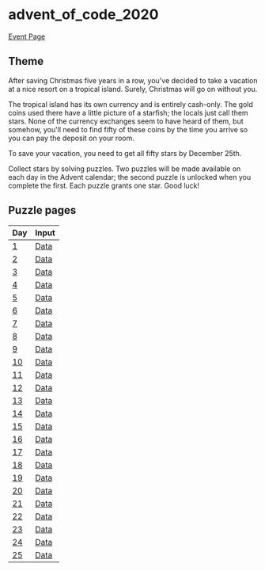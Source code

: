# advent_of_code_2020

[Event Page](https://adventofcode.com/2020/)

## Theme

After saving Christmas five years in a row, you've decided to take a vacation at a nice resort on a tropical island. Surely, Christmas will go on without you.

The tropical island has its own currency and is entirely cash-only. The gold coins used there have a little picture of a starfish; the locals just call them stars. None of the currency exchanges seem to have heard of them, but somehow, you'll need to find fifty of these coins by the time you arrive so you can pay the deposit on your room.

To save your vacation, you need to get all fifty stars by December 25th.

Collect stars by solving puzzles. Two puzzles will be made available on each day in the Advent calendar; the second puzzle is unlocked when you complete the first. Each puzzle grants one star. Good luck!


## Puzzle pages

| Day | Input |
| --- | --- |
| [1](https://adventofcode.com/2020/day/1) | [Data](https://adventofcode.com/2020/day/1/input) |
| [2](https://adventofcode.com/2020/day/2) | [Data](https://adventofcode.com/2020/day/2/input) |
| [3](https://adventofcode.com/2020/day/3) | [Data](https://adventofcode.com/2020/day/3/input) |
| [4](https://adventofcode.com/2020/day/4) | [Data](https://adventofcode.com/2020/day/4/input) |
| [5](https://adventofcode.com/2020/day/5) | [Data](https://adventofcode.com/2020/day/5/input) |
| [6](https://adventofcode.com/2020/day/6) | [Data](https://adventofcode.com/2020/day/6/input) |
| [7](https://adventofcode.com/2020/day/7) | [Data](https://adventofcode.com/2020/day/7/input) |
| [8](https://adventofcode.com/2020/day/8) | [Data](https://adventofcode.com/2020/day/8/input) |
| [9](https://adventofcode.com/2020/day/9) | [Data](https://adventofcode.com/2020/day/9/input) |
| [10](https://adventofcode.com/2020/day/10) | [Data](https://adventofcode.com/2020/day/10/input) |
| [11](https://adventofcode.com/2020/day/11) | [Data](https://adventofcode.com/2020/day/11/input) |
| [12](https://adventofcode.com/2020/day/12) | [Data](https://adventofcode.com/2020/day/12/input) |
| [13](https://adventofcode.com/2020/day/13) | [Data](https://adventofcode.com/2020/day/13/input) |
| [14](https://adventofcode.com/2020/day/14) | [Data](https://adventofcode.com/2020/day/14/input) |
| [15](https://adventofcode.com/2020/day/15) | [Data](https://adventofcode.com/2020/day/15/input) |
| [16](https://adventofcode.com/2020/day/16) | [Data](https://adventofcode.com/2020/day/16/input) |
| [17](https://adventofcode.com/2020/day/17) | [Data](https://adventofcode.com/2020/day/17/input) |
| [18](https://adventofcode.com/2020/day/18) | [Data](https://adventofcode.com/2020/day/18/input) |
| [19](https://adventofcode.com/2020/day/19) | [Data](https://adventofcode.com/2020/day/19/input) |
| [20](https://adventofcode.com/2020/day/20) | [Data](https://adventofcode.com/2020/day/20/input) |
| [21](https://adventofcode.com/2020/day/21) | [Data](https://adventofcode.com/2020/day/21/input) |
| [22](https://adventofcode.com/2020/day/22) | [Data](https://adventofcode.com/2020/day/22/input) |
| [23](https://adventofcode.com/2020/day/23) | [Data](https://adventofcode.com/2020/day/23/input) |
| [24](https://adventofcode.com/2020/day/24) | [Data](https://adventofcode.com/2020/day/24/input) |
| [25](https://adventofcode.com/2020/day/25) | [Data](https://adventofcode.com/2020/day/25/input) |

